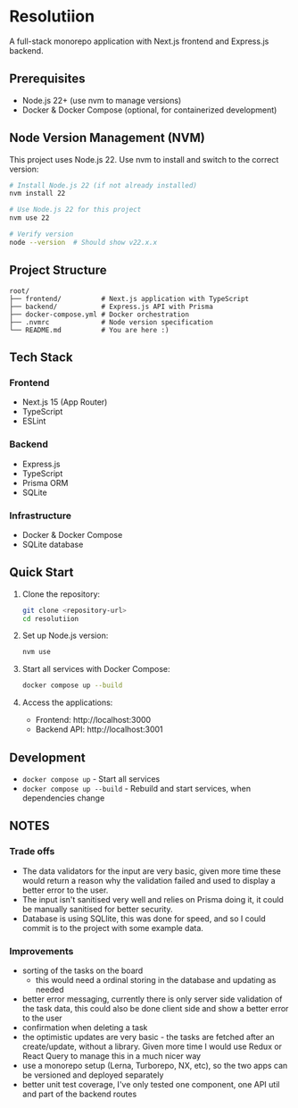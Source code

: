 # Resolutiion

A full-stack monorepo application with Next.js frontend and Express.js backend.

## Prerequisites

-   Node.js 22+ (use nvm to manage versions)
-   Docker & Docker Compose (optional, for containerized development)

## Node Version Management (NVM)

This project uses Node.js 22. Use nvm to install and switch to the correct version:

```bash
# Install Node.js 22 (if not already installed)
nvm install 22

# Use Node.js 22 for this project
nvm use 22

# Verify version
node --version  # Should show v22.x.x
```

## Project Structure

```
root/
├── frontend/          # Next.js application with TypeScript
├── backend/           # Express.js API with Prisma
├── docker-compose.yml # Docker orchestration
├── .nvmrc             # Node version specification
└── README.md          # You are here :)
```

## Tech Stack

### Frontend

-   Next.js 15 (App Router)
-   TypeScript
-   ESLint

### Backend

-   Express.js
-   TypeScript
-   Prisma ORM
-   SQLite

### Infrastructure

-   Docker & Docker Compose
-   SQLite database

## Quick Start

1. Clone the repository:

    ```bash
    git clone <repository-url>
    cd resolutiion
    ```

2. Set up Node.js version:

    ```bash
    nvm use
    ```

3. Start all services with Docker Compose:

    ```bash
    docker compose up --build
    ```

4. Access the applications:
    - Frontend: http://localhost:3000
    - Backend API: http://localhost:3001

## Development

-   `docker compose up` - Start all services
-   `docker compose up --build` - Rebuild and start services, when dependencies change

## NOTES

### Trade offs

-   The data validators for the input are very basic, given more time these would return a reason why the validation failed and used to display a better error to the user.
-   The input isn't sanitised very well and relies on Prisma doing it, it could be manually sanitised for better security.
-   Database is using SQLlite, this was done for speed, and so I could commit is to the project with some example data.

### Improvements

-   sorting of the tasks on the board
    -   this would need a ordinal storing in the database and updating as needed
-   better error messaging, currently there is only server side validation of the task data, this could also be done client side and show a better error to the user
-   confirmation when deleting a task
-   the optimistic updates are very basic - the tasks are fetched after an create/update, without a library. Given more time I would use Redux or React Query to manage this in a much nicer way
-   use a monorepo setup (Lerna, Turborepo, NX, etc), so the two apps can be versioned and deployed separately
-   better unit test coverage, I've only tested one component, one API util and part of the backend routes
